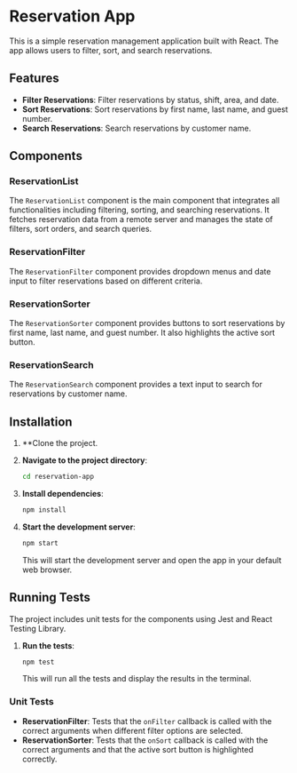 # Reservation App

This is a simple reservation management application built with React. The app allows users to filter, sort, and search reservations.

## Features

- **Filter Reservations**: Filter reservations by status, shift, area, and date.
- **Sort Reservations**: Sort reservations by first name, last name, and guest number.
- **Search Reservations**: Search reservations by customer name.

## Components

### ReservationList

The `ReservationList` component is the main component that integrates all functionalities including filtering, sorting, and searching reservations. It fetches reservation data from a remote server and manages the state of filters, sort orders, and search queries.

### ReservationFilter

The `ReservationFilter` component provides dropdown menus and date input to filter reservations based on different criteria.

### ReservationSorter

The `ReservationSorter` component provides buttons to sort reservations by first name, last name, and guest number. It also highlights the active sort button.

### ReservationSearch

The `ReservationSearch` component provides a text input to search for reservations by customer name.

## Installation

1. **Clone the project.
 
2. **Navigate to the project directory**:

    ```bash
    cd reservation-app
    ```

3. **Install dependencies**:

    ```bash
    npm install
    ```

4. **Start the development server**:

    ```bash
    npm start
    ```

    This will start the development server and open the app in your default web browser.

## Running Tests

The project includes unit tests for the components using Jest and React Testing Library.

1. **Run the tests**:

    ```bash
    npm test
    ```

    This will run all the tests and display the results in the terminal.

### Unit Tests

- **ReservationFilter**: Tests that the `onFilter` callback is called with the correct arguments when different filter options are selected.
- **ReservationSorter**: Tests that the `onSort` callback is called with the correct arguments and that the active sort button is highlighted correctly.

